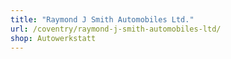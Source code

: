 ```yaml
---
title: "Raymond J Smith Automobiles Ltd."
url: /coventry/raymond-j-smith-automobiles-ltd/
shop: Autowerkstatt
---
```

